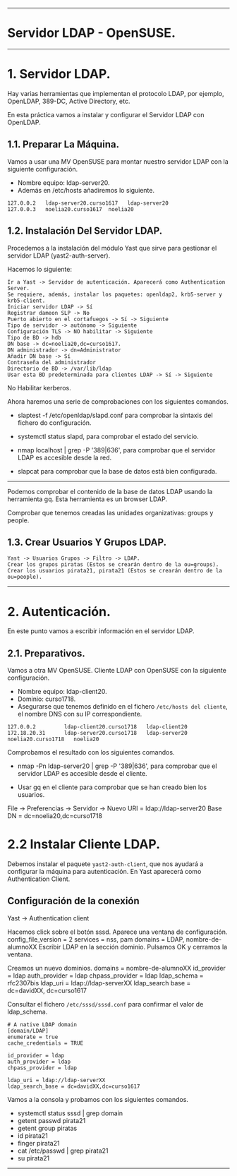___

# **Servidor LDAP - OpenSUSE.**

---

# **1. Servidor LDAP.**

Hay varias herramientas que implementan el protocolo LDAP, por ejemplo, OpenLDAP, 389-DC, Active Directory, etc.

En esta práctica vamos a instalar y configurar el Servidor LDAP con OpenLDAP.

## **1.1. Preparar La Máquina.**

Vamos a usar una MV OpenSUSE para montar nuestro servidor LDAP con la siguiente configuración.

* Nombre equipo: ldap-server20.
* Además en /etc/hosts añadiremos lo siguiente.

~~~
127.0.0.2   ldap-server20.curso1617   ldap-server20
127.0.0.3   noelia20.curso1617  noelia20
~~~

## **1.2. Instalación Del Servidor LDAP.**

Procedemos a la instalación del módulo Yast que sirve para gestionar el servidor LDAP (yast2-auth-server).

Hacemos lo siguiente:

    Ir a Yast -> Servidor de autenticación. Aparecerá como Authentication Server.
    Se requiere, además, instalar los paquetes: openldap2, krb5-server y krb5-client.
    Iniciar servidor LDAP -> Sí    
    Registrar dameon SLP -> No
    Puerto abierto en el cortafuegos -> Sí -> Siguiente
    Tipo de servidor -> autónomo -> Siguiente
    Configuración TLS -> NO habilitar -> Siguiente
    Tipo de BD -> hdb
    DN base -> dc=noelia20,dc=curso1617.
    DN administrador -> dn=Administrator
    Añadir DN base -> Sí
    Contraseña del administrador
    Directorio de BD -> /var/lib/ldap
    Usar esta BD predeterminada para clientes LDAP -> Sí -> Siguiente

No Habilitar kerberos.

Ahora haremos una serie de comprobaciones con los siguientes comandos.

* slaptest -f /etc/openldap/slapd.conf para comprobar la sintaxis del fichero do configuración.

* systemctl status slapd, para comprobar el estado del servicio.

* nmap localhost | grep -P '389|636', para comprobar que el servidor LDAP es accesible desde la red.

* slapcat para comprobar que la base de datos está bien configurada.

---

Podemos comprobar el contenido de la base de datos LDAP usando la herramienta gq. Esta herramienta es un browser LDAP.

Comprobar que tenemos creadas las unidades organizativas: groups y people.

## **1.3. Crear Usuarios Y Grupos LDAP.**

    Yast -> Usuarios Grupos -> Filtro -> LDAP.
    Crear los grupos piratas (Estos se crearán dentro de la ou=groups).
    Crear los usuarios pirata21, pirata21 (Estos se crearán dentro de la ou=people).

---

# **2. Autenticación.**

En este punto vamos a escribir información en el servidor LDAP.

## **2.1. Preparativos.**

Vamos a otra MV OpenSUSE. Cliente LDAP con OpenSUSE con la siguiente configuración.

* Nombre equipo: ldap-client20.
* Dominio: curso1718.
* Asegurarse que tenemos definido en el fichero `/etc/hosts del cliente`, el nombre DNS con su IP correspondiente.

~~~
127.0.0.2         ldap-client20.curso1718   ldap-client20
172.18.20.31      ldap-server20.curso1718   ldap-server20   noelia20.curso1718   noelia20
~~~

Comprobamos el resultado con los siguientes comandos.

* nmap -Pn ldap-server20 | grep -P '389|636', para comprobar que el servidor LDAP es accesible desde el cliente.

* Usar gq en el cliente para comprobar que se han creado bien los usuarios.

File -> Preferencias -> Servidor -> Nuevo
URI = ldap://ldap-server20
Base DN = dc=noelia20,dc=curso1718

# **2.2 Instalar Cliente LDAP.**

Debemos instalar el paquete `yast2-auth-client`, que nos ayudará a configurar la máquina para autenticación. En Yast aparecerá como Authentication Client.

## Configuración de la conexión

Yast -> Authentication client

Hacemos click sobre el botón sssd.
Aparece una ventana de configuración.
config_file_version = 2
services = nss, pam
domains = LDAP, nombre-de-alumnoXX
Escribir LDAP en la sección dominio.
Pulsamos OK y cerramos la ventana.

Creamos un nuevo dominios.
domains = nombre-de-alumnoXX
id_provider = ldap
auth_provider = ldap
chpass_provider = ldap
ldap_schema = rfc2307bis
ldap_uri = ldap://ldap-serverXX
ldap_search base = dc=davidXX, dc=curso1617

Consultar el fichero `/etc/sssd/sssd.conf` para confirmar el valor de ldap_schema.

~~~
# A native LDAP domain
[domain/LDAP]
enumerate = true
cache_credentials = TRUE

id_provider = ldap
auth_provider = ldap
chpass_provider = ldap

ldap_uri = ldap://ldap-serverXX
ldap_search_base = dc=davidXX,dc=curso1617
~~~

Vamos a la consola y probamos con los siguientes comandos.

* systemctl status sssd | grep domain
* getent passwd pirata21
* getent group piratas
* id pirata21
* finger pirata21
* cat /etc/passwd | grep pirata21
* su pirata21

---
